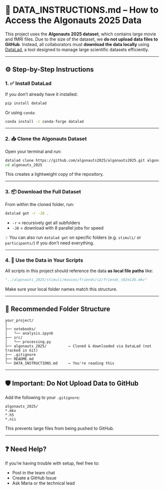 
# 📁 DATA_INSTRUCTIONS.md – How to Access the Algonauts 2025 Data

This project uses the **Algonauts 2025 dataset**, which contains large movie and fMRI files. Due to the size of the dataset, we **do not upload data files to GitHub**. Instead, all collaborators must **download the data locally** using [DataLad](https://www.datalad.org/), a tool designed to manage large scientific datasets efficiently.

---

## ⚙️ Step-by-Step Instructions

### 1. ✅ Install DataLad

If you don’t already have it installed:

```bash
pip install datalad
```

Or using `conda`:

```bash
conda install -c conda-forge datalad
```

---

### 2. 📥 Clone the Algonauts Dataset

Open your terminal and run:

```bash
datalad clone https://github.com/algonauts2025/algonauts2025.git algonauts_2025
cd algonauts_2025
```

This creates a lightweight copy of the repository.

---

### 3. 📦 Download the Full Dataset

From within the cloned folder, run:

```bash
datalad get -r -J8 .
```

- `-r` = recursively get all subfolders
- `-J8` = download with 8 parallel jobs for speed

💡 You can also run `datalad get` on specific folders (e.g. `stimuli/` or `participants/`) if you don’t need everything.

---

### 4. 🧠 Use the Data in Your Scripts

All scripts in this project should reference the data **as local file paths** like:

```python
"../algonauts_2025/stimuli/movies/friends/s2/friends_s02e13b.mkv"
```

Make sure your local folder names match this structure.

---

## 📂 Recommended Folder Structure

```
your_project/
│
├── notebooks/
│   └── analysis.ipynb
├── src/
│   └── processing.py
├── algonauts_2025/          ← Cloned & downloaded via DataLad (not tracked in Git)
├── .gitignore
├── README.md
└── DATA_INSTRUCTIONS.md     ← You're reading this
```

---

## 🛡️ Important: Do Not Upload Data to GitHub

Add the following to your `.gitignore`:

```
algonauts_2025/
*.mkv
*.h5
*.nii
```

This prevents large files from being pushed to GitHub.

---

## ❓ Need Help?

If you’re having trouble with setup, feel free to:
- Post in the team chat
- Create a GitHub Issue
- Ask Maria or the technical lead
